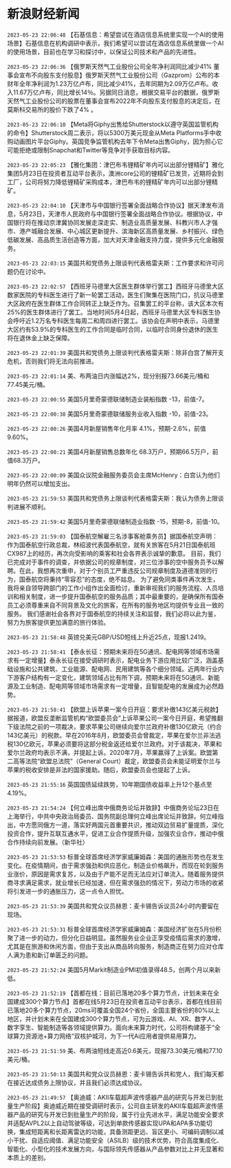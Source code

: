# 新浪财经新闻
`2023-05-23 22:06:48` 【石基信息：希望尝试在酒店信息系统里实现一个AI的使用场景】石基信息在机构调研中表示，我们希望可以尝试在酒店信息系统里做一个AI的使用场景，目前也在学习和探讨中，以保证公司技术和产品的先进性。

`2023-05-23 22:06:36`   【俄罗斯天然气工业股份公司全年净利润同比减少41% 董事会宣布不向股东支付股息】俄罗斯天然气工业股份公司（Gazprom）公布的本财年全年净利润为1.23万亿卢布，同比减少41%，去年同期为2.09万亿卢布。收入11.67万亿卢布，同比增长14％。另据同日消息，根据交易平台的数据，俄罗斯天然气工业股份公司的股票在董事会宣布2022年不向股东支付股息的决定后，在莫斯科交易所的股价下跌了4% 。

`2023-05-23 22:06:10`   【Meta将Giphy出售给Shutterstock以遵守英国监管机构的命令】Shutterstock周二表示，将以5300万美元现金从Meta Platforms手中收购动画图片平台Giphy。英国竞争监管机构去年下令Meta出售Giphy，因为担心它可能拒绝或限制Snapchat和Twitter等竞争对手获取目标内容。

`2023-05-23 22:05:23` 【雅化集团：津巴布韦锂精矿年内可以出部分锂精矿】雅化集团5月23日在投资者互动平台表示，澳洲core公司的锂精矿已发货，近期将会到工厂，公司将努力降低锂精矿采购成本，津巴布韦的锂精矿年内可以出部分锂精矿。

`2023-05-23 22:04:10` 【天津市与中国银行签署全面战略合作协议】据天津发布消息，5月23日，天津市人民政府与中国银行签署全面战略合作协议。根据协议，中国银行将在推动京津冀协同发展走深走实、制造业高质量发展、科教兴市人才强市、港产城融合发展、中心城区更新提升、滨海新区高质量发展、乡村振兴、绿色低碳发展、高品质生活创造等方面，加大对天津金融支持力度，提供多元化金融服务。

`2023-05-23 22:03:15` 美国共和党债务上限谈判代表格雷夫斯：工作要求和许可问题仍在讨论中。

`2023-05-23 22:02:57`   【西班牙马德里大区医生群体举行罢工】西班牙马德里大区数家医院的专科医生进行了新一轮罢工活动，医生们聚集在医院门口，抗议马德里大区政府在医生群体工作合同转正上缺乏作为。召集罢工的平台称，该大区本次有25%的医生群体进行了罢工。当地时间5月4日起，西班牙马德里大区专科医生协会呼吁近1.2万名专科医生每周二和周四进行罢工。该协会在声明中表示，马德里大区约有53.9%的专科医生的工作合同是临时合同，以临时合同身份退休的医生将在退休金上缺乏保障。

`2023-05-23 22:01:39` 美国共和党债务上限谈判代表格雷夫斯：除非白宫了解开支危机，否则我们将无法向前推进。

`2023-05-23 22:01:14` 美、布两油日内涨幅达2%，现分别报73.66美元/桶和77.45美元/桶。

`2023-05-23 22:00:55` 美国5月里奇蒙德联储制造业装船指数 -13，前值-7。

`2023-05-23 22:00:38` 美国5月里奇蒙德联储服务业收入指数 -10，前值-23。

`2023-05-23 22:00:26` 美国4月新屋销售年化月率 4.1%，预期-2.6%，前值9.60%。

`2023-05-23 22:00:21` 美国4月新屋销售总数年化 68.3万户，预期66.5万户，前值68.3万户。

`2023-05-23 22:00:09` 美国众议院金融服务委员会主席McHenry：白宫认为他们明年仍然可以增加支出。

`2023-05-23 21:59:53` 美国共和党债务上限谈判代表格雷夫斯：我认为债务上限谈判进展不顺利。

`2023-05-23 21:59:42` 美国5月里奇蒙德联储制造业指数 -15，预期-8，前值-10。

`2023-05-23 21:59:03` 【国泰航空解雇三名涉事客舱乘务员】据国泰航空声明： 作为国泰航空行政总裁，林绍波代表国泰航空，就有关旅客在5月21日国泰航班CX987上的经历，再次向受影响的乘客和社会各界表示诚挚的歉意。 目前，我们已完成对于事件的调查，并依据公司的规章制度，对三位涉事的空中服务员予以解聘。在此，我想再次重申，对于个别员工严重违反公司规章制度及道德准则的行为，国泰航空将秉持“零容忍”的态度，绝不姑息。 为了避免同类事件再次发生，我将亲自领导跨部门的工作小组作出全面检讨，重新审视我们的服务流程、人员培训和相关制度，进一步提升国泰航空的服务品质；其中最重要的，是确保所有国泰员工必须尊重来自不同背景及文化的旅客，在所有的服务地区均提供专业且一致的服务。 我们感谢社会各界对于国泰航空的持续关注和监督，我们必将以此为鉴，努力为旅客提供更加满意的旅行体验。

`2023-05-23 21:58:48` 英镑兑美元GBP/USD短线上升近25点，现报1.2419。

`2023-05-23 21:58:41`   【泰永长征：预期未来将在5G通讯、配电网等领域市场需求有一定增量】泰永长征在接受调研时表示，配电业务下游应用比较广泛，涵盖基础设施和公共建筑、工业能源、配电网、民用建筑等各个细分领域。近两年行业内下游客户结构有一定变化，建筑领域占比有所下调，预期未来将在5G通讯、新能源及工业制造、配电网等领域市场需求有一定增量，且智能配电的发展成为必然趋势。

`2023-05-23 21:58:41` 【欧盟上诉苹果一案今日开庭：要求补缴143亿美元税款】据报道，欧盟反垄断监管机构“欧盟委员会”上诉苹果公司一案今日开庭，希望推翻下级法院之前的一项裁决，要求苹果公司继续向爱尔兰政府补缴130亿欧元（约合143亿美元）的税款。早在2016年8月，欧盟委员会曾裁定，苹果在爱尔兰非法逃税130亿欧元，苹果必须要将这部分税金返还给爱尔兰政府。对于该裁决，苹果和爱尔兰政府均表示不满，并提起上诉。2020年7月，苹果赢得了上诉案。欧盟第二高等法院“欧盟总法院”（General Court）裁定，欧盟委员会未能证明爱尔兰与苹果的税收安排是非法的国家援助。随后，欧盟委员会也提起了上诉。

`2023-05-23 21:55:16` 英国国债延续跌势，10年期国债收益率上升12个基点至4.19%。

`2023-05-23 21:54:24` 【何立峰出席中俄商务论坛并致辞】中俄商务论坛23日在上海举行，中共中央政治局委员、国务院副总理何立峰出席论坛并致辞。何立峰指出，中方愿同俄方一道，落实好两国元首重要共识，推动双边贸易扩量提质，深化投资合作，提升互联互通水平，促进工业合作提质升级，加强农业合作，推动中俄合作持续向前发展。（新华社）

`2023-05-23 21:53:53` 标普全球首席经济学家威廉姆森：美国的通胀形势也在发生变化。在疫情期间，由于需求强劲和供应恶化，制造业价格飙升，而现在轮到服务业涨价，原因是需求复苏，以及由于产能不足而无法应对订单流入。随着服务提供商寻求满足需求，就业增长已经加速，但在需求强劲的情况下，劳动力市场的收紧将引发进一步的通胀压力，这一点令人担忧。

`2023-05-23 21:53:39` 美国共和党众议员赫恩：麦卡锡告诉议员24小时内要留在现场。

`2023-05-23 21:53:31` 标普全球首席经济学家威廉姆森：美国经济扩张在5月份积聚了进一步的动力，但分化日益明显。虽然服务业企业正享受疫情后需求的激增，尤其是在旅游和休闲方面，但由于支出从商品转向服务，制造商正在努力应对仓库人满为患和新订单匮乏的问题。

`2023-05-23 21:52:24` 美国5月Markit制造业PMI初值录得48.5，创两个月以来新低。

`2023-05-23 21:52:19` 【首都在线：目前已落地20多个算力节点，计划未来在全国建成300个算力节点】首都在线5月23日在投资者互动平台表示，首都在线目前已落地20多个算力节点，20ms可覆盖全国24个省份，全国主要省份的80%以上地区，并计划未来在全国建成300个算力节点，可为云游戏、AI、XR、数字人、数字孪生、智能制造等各领域提供算力。面向未来算力时代，公司将构建基于“全球算力资源池+算力网络”双核护城河，为下一代Ai应用者提供易用算力。

`2023-05-23 21:51:59` 美、布两油短线走高近0.6美元，现报73.30美元/桶和77.10美元/桶。

`2023-05-23 21:50:13` 美国共和党众议员赫恩：麦卡锡告诉共和党人，我们每天都在接近达成债务上限协议，并且我们必须达成协议。

`2023-05-23 21:49:57` 【奥迪威：AKⅡ车载超声波传感器产品的研究与开发已到批量生产阶段】奥迪威近期在接受调研时表示，公司自主研发的AKⅡ车载超声波传感器产品的研究与开发已到批量生产的阶段，属于行业先进水平，满足功能安全要求并适配AVPL2以上自动驾驶等级，可达到单款传感器实现UPA和APA多功能切换，集成短距离和长距离雷达的功能，具备测距更远、盲区更小、可编码调制以减小干扰、自适应阈值、满足功能安全（ASILB）级的技术优势，符合高度集成化、智能化、小型化的技术发展方向，与国际领先传感器从产品参数对比上并无显著和本质上的差别。

